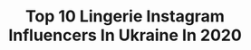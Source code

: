 ---
title: Top 10 Lingerie Instagram Influencers In Ukraine In 2020
description: >-
  Find top lingerie Instagram influencers in Ukraine in 2020. Most popular hashtags: #portraitphotography #lingerie #art #portrait.
platform: Instagram
profiles:
  - username: "_andrestep"
    fullname: >-
      Покажу тебя настоящей.
    location: "Ukraine"
    followers: 3063
    engagement: 1402
    commentsToLikes: 0.059982
    id: ck5q3midklfzk0i11smm6k0ef
    verified: false
    hashtags: "#vscoukrainer, #artofportraitphotography, #kievlife, #kievgirl"
  - username: "m_yarovaya"
    fullname: >-
      Marina Yarovaya
    location: "Ukraine"
    followers: 30818
    engagement: 491
    commentsToLikes: 0.011042
    id: ck0w6wr7wamn80i19j56d4e40
    verified: false
    hashtags: "#portraitphotography, #moonvulture, #etczine, #fashion"
  - username: "angelina__petrova"
    fullname: >-
      International glamour model
    location: "Ukraine"
    followers: 111958
    engagement: 171
    commentsToLikes: 0.020870
    id: ck6tzd16i8zki0j7130z3kcoh
    verified: true
    hashtags: "#lucern, #stayhome, #selfisolation"
  - username: "janna_evstafeva"
    fullname: >-
      ЖАННА ЕВСТАФЬЕВА
    location: "Ukraine"
    followers: 23080
    engagement: 399
    commentsToLikes: 0.061610
    id: ck5q215zfdrl40i11fb4b1tck
    verified: false
    hashtags: "#frankfurt, #2020, #firenze, #sunlight"
  - username: "a.reshetnyak"
    fullname: >-
      TWERK IT • KHARKIV • ANASTASIA
    location: "Ukraine"
    followers: 12842
    engagement: 701
    commentsToLikes: 0.017471
    id: ck5hrpzlcva960i11ar7g7t53
    verified: false
    hashtags: "#ukraine, #mariemur, #shoot, #lingerie"
  - username: "snizhana_lebid"
    fullname: >-
      Snizhana 💎
    location: "Ukraine"
    followers: 2526
    engagement: 2107
    commentsToLikes: 0.041705
    id: ck5ce72a2kggq0i11472tlqtp
    verified: false
    hashtags: "#fashion, #photo, #follow4follow, #enjoying"
  - username: "rynanoir"
    fullname: >-
      Ryna
    location: "Ukraine"
    followers: 29351
    engagement: 113
    commentsToLikes: 0.016339
    id: ck6tyt4c15p2v0j716leuihbf
    verified: false
    hashtags: "#photographerukraine, #ukrainianphotographer, #portraitphotography, #photographermoscow"
  - username: "lerievva"
    fullname: >-
      Model Actress Paris Kiev
    location: "Ukraine"
    followers: 26057
    engagement: 243
    commentsToLikes: 0.022821
    id: ck5ce5mzjkdci0i115uglst2t
    verified: false
    hashtags: "#freakymoods, #modeleparisienne, #jetaimeparis, #valentines"
  - username: "ania_kosyakevich"
    fullname: >-
      🦋𝓣𝓿𝓸𝔂𝓪 𝓐𝓷𝔂𝓪🦋
    location: "Ukraine"
    followers: 39311
    engagement: 126
    commentsToLikes: 0.116123
    id: ck5q9wyupdfm30i11eezfb52d
    verified: false
    hashtags: "#followforfollowback, #lingerie, #beautiful, #giveaway"
  - username: "nataliaa_semenyuk"
    fullname: >-
      
    location: "Ukraine"
    followers: 7616
    engagement: 7481
    commentsToLikes: 0.136886
    id: ck6tn33nk91c80j71rlbbxlgi
    verified: false
    hashtags: "#liketime, #like"
---